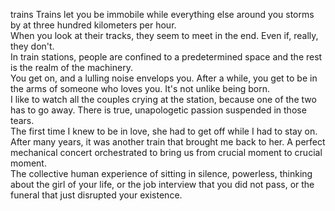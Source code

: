 trains
Trains let you be immobile while everything else around you storms by at three hundred kilometers per hour.<br>
When you look at their tracks, they seem to meet in the end. Even if, really, they don't.<br>
In train stations, people are confined to a predetermined space and the rest is the realm of the machinery.<br>
You get on, and a lulling noise envelops you. After a while, you get to be in the arms of someone who loves you. It's not unlike being born.<br>
I like to watch all the couples crying at the station, because one of the two has to go away. There is true, unapologetic passion suspended in those tears.<br>
The first time I knew to be in love, she had to get off while I had to stay on. After many years, it was another train that brought me back to her. 
A perfect mechanical concert orchestrated to bring us from crucial moment to crucial moment.<br>
The collective human experience of sitting in silence, powerless, thinking about the girl of your life, or the job interview that you did not pass, or the funeral that just disrupted your existence.<br>
